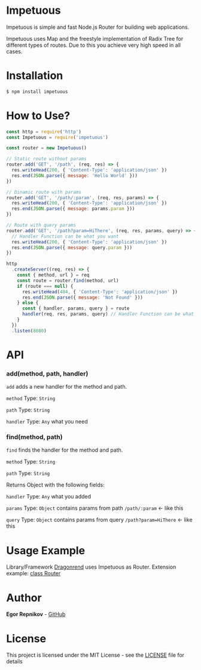 # Impetuous
Impetuous is simple and fast Node.js Router for building web applications.

Impetuous uses Map and the freestyle implementation of Radix Tree for different types of routes. Due to this you achieve very high speed in all cases.

# Installation
```bash
$ npm install impetuous
```

# How to Use?

```js
const http = require('http')
const Impetuous = require('impetuous')

const router = new Impetuous()

// Static route without params
router.add('GET', '/path', (req, res) => {
  res.writeHead(200, { 'Content-Type': 'application/json' })
  res.end(JSON.parse({ message: 'Hello World' }))
})

// Dinamic route with params
router.add('GET', '/path/:param', (req, res, params) => {
  res.writeHead(200, { 'Content-Type': 'application/json' })
  res.end(JSON.parse({ message: params.param }))
})

// Route with query params
router.add('GET', '/path?param=HiThere', (req, res, params, query) => {
  // Handler Function can be what you want
  res.writeHead(200, { 'Content-Type': 'application/json' })
  res.end(JSON.parse({ message: query.param }))
})

http
  .createServer((req, res) => {
    const { method, url } = req
    const route = router.find(method, url)
    if (route === null) {
      res.writeHead(404, { 'Content-Type': 'application/json' })
      res.end(JSON.parse({ message: 'Not Found' }))
    } else {
      const { handler, params, query } = route
      handler(req, res, params, query) // Handler Function can be what you want
    }
  })
  .listen(8080)
```

# API
### add(method, path, handler)
`add` adds a new handler for the method and path.

`method` Type: `String`

`path` Type: `String`

`handler` Type: `Any` what you need

### find(method, path)
`find` finds the handler for the method and path.

`method` Type: `String`

`path` Type: `String`

Returns Object with the following fields:

`handler` Type: `Any` what you added

`params` Type: `Object` contains params from path `/path/:param` <- like this

`query` Type: `Object` contains params from query `/path?param=HiThere` <- like this

# Usage Example

Library/Framework [Dragonrend](https://github.com/EgorRepnikov/dragonrend) uses Impetuous as Router. Extension example: [class Router](https://github.com/EgorRepnikov/dragonrend/blob/master/lib/Router.js)

# Author
**Egor Repnikov** - [GitHub](https://github.com/EgorRepnikov)

# License
This project is licensed under the MIT License - see the [LICENSE](LICENSE) file for details


